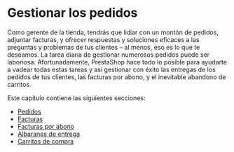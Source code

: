 # Gestionar los pedidos

Como gerente de la tienda, tendrás que lidiar con un montón de pedidos, adjuntar facturas, y ofrecer respuestas y soluciones eficaces a las preguntas y problemas de tus clientes – al menos, eso es lo que te deseamos. La tarea diaria de gestionar numerosos pedidos puede ser laboriosa. Afortunadamente, PrestaShop hace todo lo posible para ayudarte a vadear todas estas tareas y así gestionar con éxito las entregas de los pedidos de tus clientes, las facturas por abono, y el inevitable abandono de carritos.

Este capítulo contiene las siguientes secciones:

* [Pedidos](pedidos.md)
* [Facturas](facturas.md)
* [Facturas por abono](facturas-por-abono.md)
* [Albaranes de entrega](albaranes-de-entrega.md)
* [Carritos de compra](carritos-de-compra.md)

